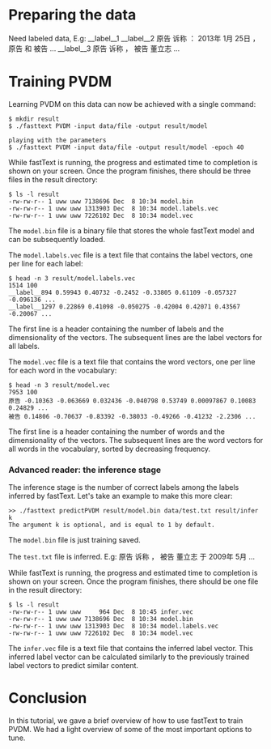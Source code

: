 # Preparing the data

Need labeled data, E.g:
__label__1 __label__2 原告 诉称 ： 2013年 1月 25日 ， 原告 和 被告 ...
__label__3 原告 诉称 ， 被告 董立志 ...

# Training PVDM

Learning PVDM on this data can now be achieved with a single command:

```
$ mkdir result
$ ./fasttext PVDM -input data/file -output result/model
```

```
playing with the parameters
$ ./fasttext PVDM -input data/file -output result/model -epoch 40
```

While fastText is running,  the progress and estimated time to completion is shown on your screen.  Once the program finishes, there should be three files in the result directory:

```
$ ls -l result
-rw-rw-r-- 1 uww uww 7138696 Dec  8 10:34 model.bin
-rw-rw-r-- 1 uww uww 1313903 Dec  8 10:34 model.labels.vec
-rw-rw-r-- 1 uww uww 7226102 Dec  8 10:34 model.vec
```

The `model.bin` file is a binary file that stores the whole fastText model and can be subsequently loaded.

The `model.labels.vec` file is a text file that contains the label vectors, one per line for each label:

```
$ head -n 3 result/model.labels.vec
1514 100
__label__894 0.59943 0.40732 -0.2452 -0.33805 0.61109 -0.057327 -0.096136 ...
__label__1297 0.22869 0.41098 -0.050275 -0.42004 0.42071 0.43567 -0.20067 ...
```

The first line is a header containing the number of labels and the dimensionality of the vectors. The subsequent lines are the label vectors for all labels. 

The `model.vec` file is a text file that contains the word vectors, one per line for each word in the vocabulary:

```
$ head -n 3 result/model.vec
7953 100
原告 -0.10363 -0.063669 0.032436 -0.040798 0.53749 0.00097867 0.10083 0.24829 ...
被告 0.14806 -0.70637 -0.83392 -0.38033 -0.49266 -0.41232 -2.2306 ...
```

The first line is a header containing the number of words and the dimensionality of the vectors. The subsequent lines are the word vectors for all words in the vocabulary, sorted by decreasing frequency.

### Advanced reader: the inference stage

The inference stage is the number of correct labels among the labels inferred by fastText. Let's take an example to make this more clear:

```
>> ./fasttext predictPVDM result/model.bin data/test.txt result/infer k
The argument k is optional, and is equal to 1 by default.
```
The `model.bin` file is just training saved.

The `test.txt` file is inferred. E.g:
原告 诉称 ， 被告 董立志 于 2009年 5月 ...

While fastText is running,  the progress and estimated time to completion is shown on your screen.  Once the program finishes, there should be one file in the result directory:

```
$ ls -l result
-rw-rw-r-- 1 uww uww     964 Dec  8 10:45 infer.vec
-rw-rw-r-- 1 uww uww 7138696 Dec  8 10:34 model.bin
-rw-rw-r-- 1 uww uww 1313903 Dec  8 10:34 model.labels.vec
-rw-rw-r-- 1 uww uww 7226102 Dec  8 10:34 model.vec
```

The `infer.vec` file is a text file that contains the inferred label vector. This inferred label vector can be calculated similarly to the previously trained label vectors to predict similar content.


# Conclusion

In this tutorial, we gave a brief overview of how to use fastText to train PVDM. We had a light overview of some of the most important options to tune.
